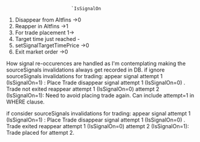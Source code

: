                             `IsSignalOn
1. Disappear from Altfins       ->0
2. Reapper in Altfins           ->1
3. For trade placement          1->
4. Target time just reached     -
5. setSignalTargetTimePrice     ->0
6. Exit market order            ->0

How signal re-occurences are handled as I'm contemplating making the sourceSignals invalidations always get 
recorded in DB.
if ignore sourceSignals invalidations for trading:
appear     signal attempt 1 (IsSignalOn=1) : Place Trade
disappear  signal attempt 1 (IsSignalOn=0) . Trade not exited
reappear   attempt 1 (IsSignalOn=0) attempt 2 (IsSignalOn=1): Need to avoid placing trade again.
                                                                Can include attempt=1 in WHERE clause.

if consider sourceSignals invalidations for trading:
appear     signal attempt 1 (IsSignalOn=1) : Place Trade
disappear  signal attempt 1 (IsSignalOn=0) . Trade exited
reappear   attempt 1 (IsSignalOn=0) attempt 2 (IsSignalOn=1): Trade placed for attempt 2. 